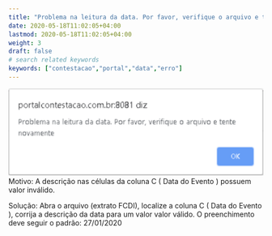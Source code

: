```yaml
---
title: "Problema na leitura da data. Por favor, verifique o arquivo e tente novamente."
date: 2020-05-18T11:02:05+04:00
lastmod: 2020-05-18T11:02:05+04:00
weight: 3
draft: false
# search related keywords
keywords: ["contestacao","portal","data","erro"]
---
```


![image example](rejeicao.png "Erro Data Portal")
Motivo: A descrição nas células da coluna C ( Data do Evento ) possuem valor inválido.

Solução: Abra o arquivo (extrato FCDI), localize a coluna C ( Data do Evento ), corrija a descrição da data para um valor valor válido.
O preenchimento deve seguir o padrão: 27/01/2020